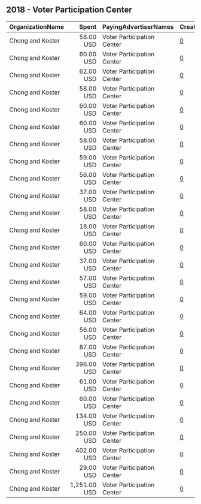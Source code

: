## 2018 - Voter Participation Center 
|OrganizationName|Spent|PayingAdvertiserNames|CreativeUrls|Impressions|Genders|AgeBrackets|CountryCodes|BillingAddresses|CandidateBallotInformation|
|:---|---:|:---|:---|---:|:---|:---|:---|:---|:---|
|Chong and Koster|58.00 USD|Voter Participation Center|[0](https://www.snap.com/political-ads/asset/0810037afa77f104daff6e7a6da6a2e6d2915384d56204436eba41105d6ccdab?mediaType=png)|12,007|FEMALE|18+|united states|"1707 L St NW Suite 950,Washington,20036,US"||
|Chong and Koster|60.00 USD|Voter Participation Center|[0](https://www.snap.com/political-ads/asset/6ac20def6a721e3b7dc7316b57a7b98718d1b0ebe3ed5848b4c45941e06353e2?mediaType=png)|13,742||18+|united states|"1707 L St NW Suite 950,Washington,20036,US"||
|Chong and Koster|62.00 USD|Voter Participation Center|[0](https://www.snap.com/political-ads/asset/bb7454d5dd00a5faacaa5c2ba9a882cd842ce48d2aac82bf3fd0518df33e94d6?mediaType=png)|13,545|FEMALE|18+|united states|"1707 L St NW Suite 950,Washington,20036,US"||
|Chong and Koster|58.00 USD|Voter Participation Center|[0](https://www.snap.com/political-ads/asset/fe3eccff6189fa5933a636e816a05e47ea78d793c031b2ee7f0f4b105c12ef36?mediaType=png)|13,423||18+|united states|"1707 L St NW Suite 950,Washington,20036,US"||
|Chong and Koster|60.00 USD|Voter Participation Center|[0](https://www.snap.com/political-ads/asset/a36b7d3cf5ee871f8c3d156c88499c36621d3a05ae760b98e7d0708d140e3895?mediaType=png)|12,883|FEMALE|18+|united states|"1707 L St NW Suite 950,Washington,20036,US"||
|Chong and Koster|60.00 USD|Voter Participation Center|[0](https://www.snap.com/political-ads/asset/aa2f34a26a37facdb7dcf1c8d305edb4509b478b1c139f56188882685a056c1d?mediaType=png)|14,793|FEMALE|18+|united states|"1707 L St NW Suite 950,Washington,20036,US"||
|Chong and Koster|58.00 USD|Voter Participation Center|[0](https://www.snap.com/political-ads/asset/349f25204f4e3b0920967adb6fb6ec7fbbb76e304b0888074a500ba5c1dcbfef?mediaType=png)|12,350||18+|united states|"1707 L St NW Suite 950,Washington,20036,US"||
|Chong and Koster|59.00 USD|Voter Participation Center|[0](https://www.snap.com/political-ads/asset/6275e85c246707cc4e02c19c99a56b93976ab3907dc96b9327851b48d8986398?mediaType=png)|13,306||18+|united states|"1707 L St NW Suite 950,Washington,20036,US"||
|Chong and Koster|56.00 USD|Voter Participation Center|[0](https://www.snap.com/political-ads/asset/e56c076291ae8d7b7cbc3f313a432bd7198220724b8e1a704a6e018542f4c21b?mediaType=png)|11,770|FEMALE|18+|united states|"1707 L St NW Suite 950,Washington,20036,US"||
|Chong and Koster|37.00 USD|Voter Participation Center|[0](https://www.snap.com/political-ads/asset/54d76e8c63c4e61abb187d8471c48de929817ddc38584d9679c2a9e6997e31d3?mediaType=png)|8,798|FEMALE|18+|united states|"1707 L St NW Suite 950,Washington,20036,US"||
|Chong and Koster|58.00 USD|Voter Participation Center|[0](https://www.snap.com/political-ads/asset/5cb9f232eb1fc9dac1567aa3bb4d4f6fd01f7e21bc2e9823903124bf4cdfe5cb?mediaType=png)|11,954|FEMALE|18+|united states|"1707 L St NW Suite 950,Washington,20036,US"||
|Chong and Koster|18.00 USD|Voter Participation Center|[0](https://www.snap.com/political-ads/asset/a36b7d3cf5ee871f8c3d156c88499c36621d3a05ae760b98e7d0708d140e3895?mediaType=png)|4,206|FEMALE|18+|united states|"1707 L St NW Suite 950,Washington,20036,US"||
|Chong and Koster|60.00 USD|Voter Participation Center|[0](https://www.snap.com/political-ads/asset/058e8ab627d5350bd491278d2e594393722ee752d6ab4ffc07f7fabc44c86b10?mediaType=png)|13,294|FEMALE|18+|united states|"1707 L St NW Suite 950,Washington,20036,US"||
|Chong and Koster|37.00 USD|Voter Participation Center|[0](https://www.snap.com/political-ads/asset/f7bfaa29651b696d14f354ee345291f6a81dd393d923a5c4f5610fa0917fa1a7?mediaType=png)|7,917|FEMALE|18+|united states|"1707 L St NW Suite 950,Washington,20036,US"||
|Chong and Koster|57.00 USD|Voter Participation Center|[0](https://www.snap.com/political-ads/asset/88e0b0d15f9a903134cd1ffd11fa3a7f0c2c99c7b08e5f3325281811cf055452?mediaType=png)|11,207|FEMALE|18+|united states|"1707 L St NW Suite 950,Washington,20036,US"||
|Chong and Koster|59.00 USD|Voter Participation Center|[0](https://www.snap.com/political-ads/asset/e9e47df77667ab081286757fb81c8750afb7cea4d13742a801ebc432f47a4d10?mediaType=png)|12,482|FEMALE|18+|united states|"1707 L St NW Suite 950,Washington,20036,US"||
|Chong and Koster|64.00 USD|Voter Participation Center|[0](https://www.snap.com/political-ads/asset/4e5735621fb3f812a387cd9a374736e5cc3b299860d2b196cc0721b17d08c914?mediaType=png)|15,363|FEMALE|18+|united states|"1707 L St NW Suite 950,Washington,20036,US"||
|Chong and Koster|56.00 USD|Voter Participation Center|[0](https://www.snap.com/political-ads/asset/1932036a03f1f84834d51f98146a6f164db267b17a34c15add02762dd1a828ff?mediaType=png)|12,377|FEMALE|18+|united states|"1707 L St NW Suite 950,Washington,20036,US"||
|Chong and Koster|87.00 USD|Voter Participation Center|[0](https://www.snap.com/political-ads/asset/a36b7d3cf5ee871f8c3d156c88499c36621d3a05ae760b98e7d0708d140e3895?mediaType=png)|24,323|FEMALE|18+|united states|"1707 L St NW Suite 950,Washington,20036,US"||
|Chong and Koster|396.00 USD|Voter Participation Center|[0](https://www.snap.com/political-ads/asset/13647e2ef13ea227382ad5953400d06c15475acfa9e1361bd828099e714cad5d?mediaType=png)|79,225|FEMALE|18+|united states|"1707 L St NW Suite 950,Washington,20036,US"||
|Chong and Koster|61.00 USD|Voter Participation Center|[0](https://www.snap.com/political-ads/asset/2eca6cd05da8371f60c55298af60ab68bf69b5b68cfb3b1939e4c1d6ecce32a5?mediaType=png)|13,396|FEMALE|18+|united states|"1707 L St NW Suite 950,Washington,20036,US"||
|Chong and Koster|60.00 USD|Voter Participation Center|[0](https://www.snap.com/political-ads/asset/62f7df2eea3e5b65e877fe29fa3b6ce1860af674e258f6ac31d4f08f1e402a74?mediaType=png)|11,742|FEMALE|18+|united states|"1707 L St NW Suite 950,Washington,20036,US"||
|Chong and Koster|134.00 USD|Voter Participation Center|[0](https://www.snap.com/political-ads/asset/7148132329638d32ac07d229775e0cb227842ad4c7a910870b37f7839b034acf?mediaType=png)|19,330||18+|united states|"1707 L St NW Suite 950,Washington,20036,US"||
|Chong and Koster|250.00 USD|Voter Participation Center|[0](https://www.snap.com/political-ads/asset/54d76e8c63c4e61abb187d8471c48de929817ddc38584d9679c2a9e6997e31d3?mediaType=png)|56,849|FEMALE|18+|united states|"1707 L St NW Suite 950,Washington,20036,US"||
|Chong and Koster|402.00 USD|Voter Participation Center|[0](https://www.snap.com/political-ads/asset/f7bfaa29651b696d14f354ee345291f6a81dd393d923a5c4f5610fa0917fa1a7?mediaType=png)|77,716|FEMALE|18+|united states|"1707 L St NW Suite 950,Washington,20036,US"||
|Chong and Koster|29.00 USD|Voter Participation Center|[0](https://www.snap.com/political-ads/asset/f7bfaa29651b696d14f354ee345291f6a81dd393d923a5c4f5610fa0917fa1a7?mediaType=png)|5,461|FEMALE|18+|united states|"1707 L St NW Suite 950,Washington,20036,US"||
|Chong and Koster|1,251.00 USD|Voter Participation Center|[0](https://www.snap.com/political-ads/asset/ef71b4b97c0fa6e85a2ebf3dcd06ea00763e64f99e944800242d3f58c0102ca1?mediaType=png)|221,925||18+|united states|"1707 L St NW Suite 950,Washington,20036,US"||
